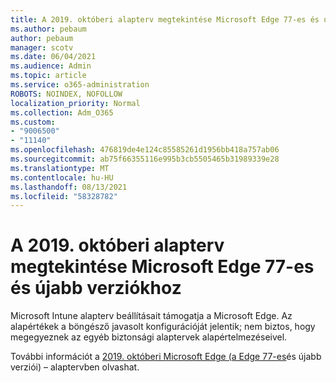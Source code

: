 ```yaml
---
title: A 2019. októberi alapterv megtekintése Microsoft Edge 77-es és újabb verziókhoz
ms.author: pebaum
author: pebaum
manager: scotv
ms.date: 06/04/2021
ms.audience: Admin
ms.topic: article
ms.service: o365-administration
ROBOTS: NOINDEX, NOFOLLOW
localization_priority: Normal
ms.collection: Adm_O365
ms.custom:
- "9006500"
- "11140"
ms.openlocfilehash: 476819de4e124c85585261d1956bb418a757ab06
ms.sourcegitcommit: ab75f66355116e995b3cb5505465b31989339e28
ms.translationtype: MT
ms.contentlocale: hu-HU
ms.lasthandoff: 08/13/2021
ms.locfileid: "58328782"
---
```

# <a name="view-the-october-2019-baseline-for-microsoft-edge-versions-77-and-later"></a>A 2019. októberi alapterv megtekintése Microsoft Edge 77-es és újabb verziókhoz

Microsoft Intune alapterv beállításait támogatja a Microsoft Edge. Az alapértékek a böngésző javasolt konfigurációját jelentik; nem biztos, hogy megegyeznek az egyéb biztonsági alaptervek alapértelmezéseivel.

További információt a [2019. októberi Microsoft Edge (a Edge 77-es](https://docs.microsoft.com/mem/intune/protect/security-baseline-settings-edge?pivots=edge-october-2019)és újabb verziói) – alaptervben olvashat.